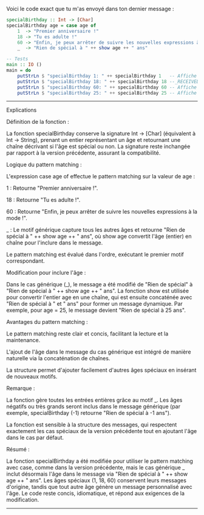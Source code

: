 Voici le code exact que tu m'as envoyé dans ton dernier message :

```haskell
specialBirthday :: Int -> [Char]
specialBirthday age = case age of
    1  -> "Premier anniversaire !"
    18 -> "Tu es adulte !"
    60 -> "Enfin, je peux arrêter de suivre les nouvelles expressions à la mode !"
    _  -> "Rien de spécial à " ++ show age ++ " ans"

-- Tests
main :: IO ()
main = do
    putStrLn $ "specialBirthday 1: " ++ specialBirthday 1   -- Affiche "specialBirthday 1: Premier anniversaire !"
    putStrLn $ "specialBirthday 18: " ++ specialBirthday 18 --_RECEIVED: Affiche "specialBirthday 18: Tu es adulte !"
    putStrLn $ "specialBirthday 60: " ++ specialBirthday 60 -- Affiche "specialBirthday 60: Enfin, je peux arrêter de suivre les nouvelles expressions à la mode !"
    putStrLn $ "specialBirthday 25: " ++ specialBirthday 25 -- Affiche "specialBirthday 25: Rien de spécial à 25 ans"
```


---

Explications

Définition de la fonction :

La fonction specialBirthday conserve la signature Int -> [Char] (équivalent à Int -> String), prenant un entier représentant un âge et retournant une chaîne décrivant si l'âge est spécial ou non.
La signature reste inchangée par rapport à la version précédente, assurant la compatibilité.

Logique du pattern matching :

L'expression case age of effectue le pattern matching sur la valeur de age :

1 : Retourne "Premier anniversaire !".

18 : Retourne "Tu es adulte !".

60 : Retourne "Enfin, je peux arrêter de suivre les nouvelles expressions à la mode !".

_ : Le motif générique capture tous les autres âges et retourne "Rien de spécial à " ++ show age ++ " ans", où show age convertit l'âge (entier) en chaîne pour l'inclure dans le message.


Le pattern matching est évalué dans l'ordre, exécutant le premier motif correspondant.

Modification pour inclure l'âge :

Dans le cas générique (_), le message a été modifié de "Rien de spécial" à "Rien de spécial à " ++ show age ++ " ans". La fonction show est utilisée pour convertir l'entier age en une chaîne, qui est ensuite concaténée avec "Rien de spécial à " et " ans" pour former un message dynamique.
Par exemple, pour age = 25, le message devient "Rien de spécial à 25 ans".

Avantages du pattern matching :

Le pattern matching reste clair et concis, facilitant la lecture et la maintenance.

L'ajout de l'âge dans le message du cas générique est intégré de manière naturelle via la concaténation de chaînes.

La structure permet d'ajouter facilement d'autres âges spéciaux en insérant de nouveaux motifs.


Remarque :

La fonction gère toutes les entrées entières grâce au motif _. Les âges négatifs ou très grands seront inclus dans le message générique (par exemple, specialBirthday (-1) retourne "Rien de spécial à -1 ans").

La fonction est sensible à la structure des messages, qui respectent exactement les cas spéciaux de la version précédente tout en ajoutant l'âge dans le cas par défaut.


Résumé :

La fonction specialBirthday a été modifiée pour utiliser le pattern matching avec case, comme dans la version précédente, mais le cas générique _ inclut désormais l'âge dans le message via "Rien de spécial à " ++ show age ++ " ans". Les âges spéciaux (1, 18, 60) conservent leurs messages d'origine, tandis que tout autre âge génère un message personnalisé avec l'âge. Le code reste concis, idiomatique, et répond aux exigences de la modification.


---


